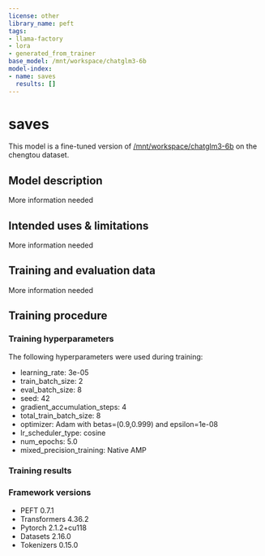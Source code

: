 ```yaml
---
license: other
library_name: peft
tags:
- llama-factory
- lora
- generated_from_trainer
base_model: /mnt/workspace/chatglm3-6b
model-index:
- name: saves
  results: []
---
```


<!-- This model card has been generated automatically according to the information the Trainer had access to. You
should probably proofread and complete it, then remove this comment. -->

# saves

This model is a fine-tuned version of [/mnt/workspace/chatglm3-6b](https://huggingface.co//mnt/workspace/chatglm3-6b) on the chengtou dataset.

## Model description

More information needed

## Intended uses & limitations

More information needed

## Training and evaluation data

More information needed

## Training procedure

### Training hyperparameters

The following hyperparameters were used during training:
- learning_rate: 3e-05
- train_batch_size: 2
- eval_batch_size: 8
- seed: 42
- gradient_accumulation_steps: 4
- total_train_batch_size: 8
- optimizer: Adam with betas=(0.9,0.999) and epsilon=1e-08
- lr_scheduler_type: cosine
- num_epochs: 5.0
- mixed_precision_training: Native AMP

### Training results



### Framework versions

- PEFT 0.7.1
- Transformers 4.36.2
- Pytorch 2.1.2+cu118
- Datasets 2.16.0
- Tokenizers 0.15.0